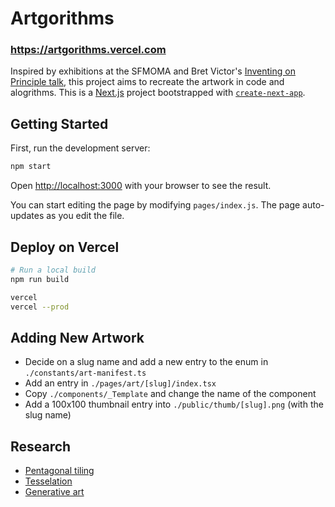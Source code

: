 # Artgorithms

### https://artgorithms.vercel.com

Inspired by exhibitions at the SFMOMA and Bret Victor's [Inventing on Principle talk](https://vimeo.com/36579366), this project aims to recreate the artwork in code and alogrithms.
This is a [Next.js](https://nextjs.org/) project bootstrapped with [`create-next-app`](https://github.com/vercel/next.js/tree/canary/packages/create-next-app).

## Getting Started

First, run the development server:

```bash
npm start
```

Open [http://localhost:3000](http://localhost:3000) with your browser to see the result.

You can start editing the page by modifying `pages/index.js`. The page auto-updates as you edit the file.

## Deploy on Vercel

```bash
# Run a local build
npm run build
```

```bash
vercel
vercel --prod
```

## Adding New Artwork
- Decide on a slug name and add a new entry to the enum in `./constants/art-manifest.ts`
- Add an entry in `./pages/art/[slug]/index.tsx`
- Copy `./components/_Template` and change the name of the component
- Add a 100x100 thumbnail entry into `./public/thumb/[slug].png` (with the slug name)

## Research
- [Pentagonal tiling](https://en.wikipedia.org/wiki/Pentagonal_tiling)
- [Tesselation](https://en.wikipedia.org/wiki/Tessellation)
- [Generative art](https://en.wikipedia.org/wiki/Generative_art)
